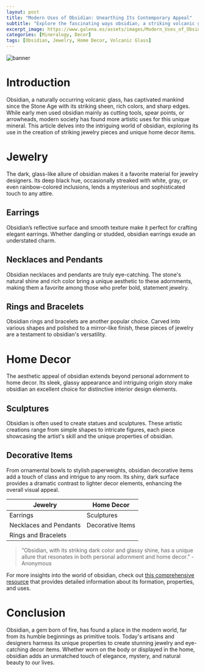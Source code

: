 ```yaml
---
layout: post
title: "Modern Uses of Obsidian: Unearthing Its Contemporary Appeal"
subtitle: "Explore the fascinating ways obsidian, a striking volcanic glass, is utilized in modern jewelry and decor."
excerpt_image: https://www.galena.es/assets/images/Modern_Uses_of_Obsidian.png
categories: [Mineralogy, Decor]
tags: [Obsidian, Jewelry, Home Decor, Volcanic Glass]
---
```


![banner](https://www.galena.es/assets/images/Modern_Uses_of_Obsidian.png "A stunning display of modern jewelry and decorative items made from polished obsidian, showcasing its unique glassy texture and rich black color, highlighting contemporary uses of this volcanic glass in fashion and home decor.")

# Introduction

Obsidian, a naturally occurring volcanic glass, has captivated mankind since the Stone Age with its striking sheen, rich colors, and sharp edges. While early men used obsidian mainly as cutting tools, spear points, or arrowheads, modern society has found more artistic uses for this unique mineral. This article delves into the intriguing world of obsidian, exploring its use in the creation of striking jewelry pieces and unique home decor items.

# Jewelry

The dark, glass-like allure of obsidian makes it a favorite material for jewelry designers. Its deep black hue, occasionally streaked with white, gray, or even rainbow-colored inclusions, lends a mysterious and sophisticated touch to any attire.

## Earrings

Obsidian’s reflective surface and smooth texture make it perfect for crafting elegant earrings. Whether dangling or studded, obsidian earrings exude an understated charm.

## Necklaces and Pendants

Obsidian necklaces and pendants are truly eye-catching. The stone's natural shine and rich color bring a unique aesthetic to these adornments, making them a favorite among those who prefer bold, statement jewelry.

## Rings and Bracelets

Obsidian rings and bracelets are another popular choice. Carved into various shapes and polished to a mirror-like finish, these pieces of jewelry are a testament to obsidian's versatility.

# Home Decor

The aesthetic appeal of obsidian extends beyond personal adornment to home decor. Its sleek, glassy appearance and intriguing origin story make obsidian an excellent choice for distinctive interior design elements.

## Sculptures

Obsidian is often used to create statues and sculptures. These artistic creations range from simple shapes to intricate figures, each piece showcasing the artist's skill and the unique properties of obsidian.

## Decorative Items

From ornamental bowls to stylish paperweights, obsidian decorative items add a touch of class and intrigue to any room. Its shiny, dark surface provides a dramatic contrast to lighter decor elements, enhancing the overall visual appeal.

| Jewelry | Home Decor |
|---------|------------|
| Earrings| Sculptures|
| Necklaces and Pendants | Decorative Items |
| Rings and Bracelets |  |

> "Obsidian, with its striking dark color and glassy shine, has a unique allure that resonates in both personal adornment and home decor." - Anonymous

For more insights into the world of obsidian, check out [this comprehensive resource](https://www.geology.com/rocks/obsidian.shtml) that provides detailed information about its formation, properties, and uses.

# Conclusion

Obsidian, a gem born of fire, has found a place in the modern world, far from its humble beginnings as primitive tools. Today's artisans and designers harness its unique properties to create stunning jewelry and eye-catching decor items. Whether worn on the body or displayed in the home, obsidian adds an unmatched touch of elegance, mystery, and natural beauty to our lives.